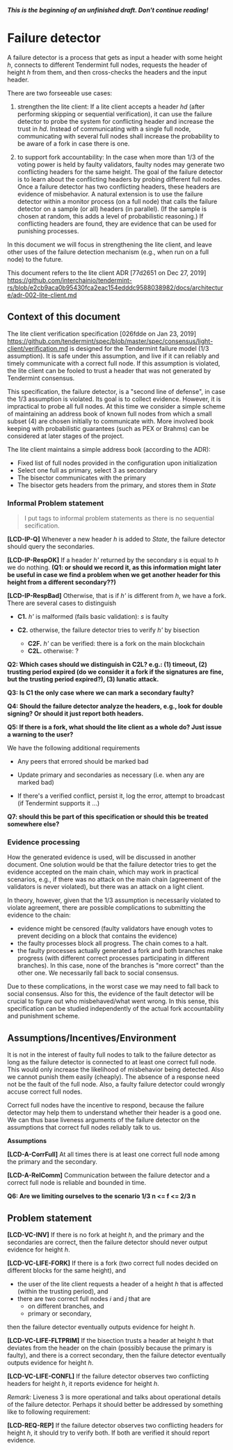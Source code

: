 ***This is the beginning of an unfinished draft. Don't continue reading!***

# Failure detector

A failure detector is a process that gets as input a header with some height *h*, connects to different Tendermint full nodes, requests the header of height *h* from them, and then cross-checks the headers and the input header.

There are two forseeable use cases:

1) strengthen the lite client: If a lite client accepts a header *hd* (after performing skipping or sequential verification), it can use the failure detector to probe the system for conflicting header and increase the trust in *hd*. Instead of communicating with a single full node, communicating with several full nodes shall increase the probability to be aware of a fork in case there is one.

2) to support fork accountability: In the case when more than 1/3 of the voting power is held by faulty validators, faulty nodes may generate two conflicting headers for the same height. The goal of the failure detector is to learn about the conflicting headers by probing different full nodes. Once a failure detector has two conflicting headers, these headers are evidence of misbehavior. A natural extension is to use the failure detector within a monitor process (on a full node) that calls the failure detector on a sample (or all) headers (in parallel). (If the sample is chosen at random, this adds a level of probabilistic reasoning.) If conflicting headers are found, they are evidence that can be used for punishing processes.

In this document we will focus in strengthening the lite client, and leave other uses of the failure detection mechanism (e.g., when run on a full node) to the future.

This document refers to the lite client ADR [77d2651 on Dec 27, 2019]
https://github.com/interchainio/tendermint-rs/blob/e2cb9aca0b95430fca2eac154edddc9588038982/docs/architecture/adr-002-lite-client.md

## Context of this document

The lite client verification specification [026fdde on Jan 23, 2019]
https://github.com/tendermint/spec/blob/master/spec/consensus/light-client/verification.md
is designed for the Tendermint failure model (1/3 assumption). It is safe under this assumption, and live if it can reliably and timely communicate with a correct full node. If this assumption is violated, the lite client can be fooled to trust a header that was not generated by Tendermint consensus.

This specification, the failure detector, is a "second line of defense", in case the 1/3 assumption is violated. Its goal is to collect evidence. However, it is impractical to probe all full nodes. At this time we consider a simple scheme of maintaining an address book of known full nodes from which a small subset (4) are chosen initially to communicate with. More involved book keeping with probabilistic guarantees (such as PEX or Brahms) can be considered at later stages of the project.



The lite client maintains a simple address book (according to the ADR):
- Fixed list of full nodes provided in the configuration upon initialization
- Select one full as primary, select 3 as secondary
- The bisector communicates with the primary
- The bisector gets headers from the primary, and stores them in *State*

### Informal Problem statement

> I put tags to informal problem statements as there is no sequential secification.

**[LCD-IP-Q]** Whenever a new header *h* is added to *State*, the failure detector should query the secondaries.

**[LCD-IP-RespOK]** If a header *h'* returned by the secondary *s* is equal to *h* we do nothing. **(Q1: or should we record it, as this information might later be useful in case we find a problem when we get another header for this height from a different secondary??)**

**[LCD-IP-RespBad]** Otherwise, that is if *h'* is
different from *h*, we have a fork. There are several cases to distinguish

   - **C1.** *h'* is malformed (fails basic validation): *s* is faulty
   - **C2.** otherwise, the failure detector tries to verify *h'* by bisection

        - **C2F.** *h'* can be verified: there is a fork on the main blockchain
        - **C2L.** otherwise: ?

**Q2: Which cases should we distinguish in C2L? e.g.:
(1) timeout, (2) trusting period expired (do we consider it a fork if the signatures are fine, but the trusting period expired?), (3) lunatic attack.**  

**Q3: Is C1 the only case where we can mark a secondary faulty?**

**Q4: Should the failure detector analyze the headers, e.g., look for double signing? Or should it just report both headers.**



**Q5: If there is a fork, what should the lite client as a whole do? Just issue a warning to the user?**

We have the following additional requirements

- Any peers that errored should be marked bad

- Update primary and secondaries as necessary (i.e. when any are marked bad)

- If there's a verified conflict, persist it, log the error, attempt to broadcast (if Tendermint supports it ...)

**Q7: should this be part of this specification or should this be treated somewhere else?**

### Evidence processing

How the generated evidence is used, will be discussed in another document. One solution would be that the failure detector tries to get the evidence accepted on the main chain, which may work in practical scenarios, e.g., if there was no attack on the main chain (agreement of the validators is never violated), but there was an attack on a light client.

 In theory, however,
given that the 1/3 assumption is necessarily violated to violate agreement, there are possible complications to submitting the evidence to the chain:

- evidence might be censored (faulty validators have enough votes to prevent deciding on a block that contains the evidence)
- the faulty processes block all progress. The chain comes to a halt.
- the faulty processes actually generated a fork and both branches make progress (with different correct processes participating in different branches). In this case, none of the branches is "more correct" than the other one. We necessarily fall back to social consensus.

Due to these complications, in the worst case we may need to fall back to social consensus. Also for this, the evidence of the fault detector will be crucial to figure out who misbehaved/what went wrong. In this sense, this specification can be studied independently of the actual fork accountability and punishment scheme.


## Assumptions/Incentives/Environment

It is not in the interest of faulty full nodes to talk to the failure detector as long as the failure detector is connected to at least one correct full node. This would only increase the likelihood of misbehavior being detected. Also we cannot punish them easily (cheaply). The absence of a response need not be the fault of the full node. Also, a faulty failure detector could wrongly accuse correct full nodes.

Correct full nodes have the incentive to respond, because the failure detector may help them to understand whether their header is a good one. We can thus base liveness arguments of the failure detector on the assumptions that correct full nodes reliably talk to us.


**Assumptions**

**[LCD-A-CorrFull]** At all times there is at least one correct full node among the primary and the secondary.

**[LCD-A-RelComm]** Communication between the failure detector and a correct full node is reliable and bounded in time.

**Q6: Are we limiting ourselves to the scenario 1/3 n <= f <= 2/3 n**



## Problem statement

**[LCD-VC-INV]** If there is no fork at height *h*, and the primary and the secondaries are correct, then the failure detector should never output evidence for height *h*.

**[LCD-VC-LIFE-FORK]** If there is a fork (two correct full nodes decided on different blocks for the same height), and
- the user of the lite client requests a header of a height *h* that is affected (within the trusting period), and
- there are two correct full nodes *i* and *j* that are
    - on different branches, and
    - primary or secondary,

then the failure detector eventually outputs evidence for height *h*.

**[LCD-VC-LIFE-FLTPRIM]** If the bisection trusts a header at height *h* that deviates from the header on the chain (possibly because the primary is faulty), and there is a correct secondary,
then the failure detector eventually outputs evidence for height *h*.

**[LCD-VC-LIFE-CONFL]**  If the failure detector observes two conflicting headers for height *h*, it reports evidence for height *h*.

*Remark:* Liveness 3 is more operational and talks about operational details of the failure detector. Perhaps it should better be addressed by something like to following requirement:

**[LCD-REQ-REP]** If the failure detector observes two conflicting headers for height *h*, it should try to verify both. If both are verified it should report evidence.
